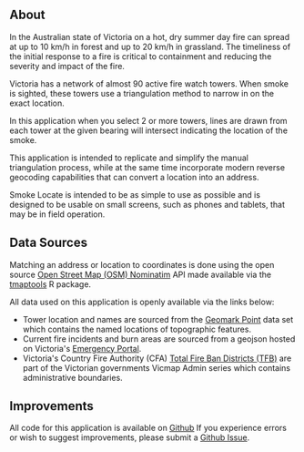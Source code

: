 

## About

In the Australian state of Victoria on a hot, dry summer day fire can 
spread at up to 10 km/h in forest and up to 20 km/h in grassland. 
The timeliness of the initial response to a fire is critical to containment 
and reducing the severity and impact of the fire. 

Victoria has a network of almost 90 active fire watch towers. When smoke is sighted, these towers 
use a triangulation method to narrow in on the exact location. 

In this application when you select 2 or more towers, lines are drawn from 
each tower at the given bearing will intersect indicating the location of the smoke. 

This application is intended to replicate and simplify the manual 
triangulation process, while at the same time incorporate modern 
reverse geocoding capabilities that can convert a location into an address.

Smoke Locate is intended to be as simple to use as possible and is designed to be 
usable on small screens, such as phones and tablets, that may be in field operation.

## Data Sources

Matching an address or location to coordinates is done using the open source
[Open Street Map (OSM) Nominatim](https://nominatim.openstreetmap.org) API 
made available via the [tmaptools](https://cran.r-project.org/web/packages/tmaptools/index.html) R package.
                        
All data used on this application is openly available via the links below: 

* Tower location and names are sourced from the 
[Geomark Point](https://discover.data.vic.gov.au/dataset/geomark-point) 
data set which contains the named locations of topographic features. 
* Current fire incidents and burn areas are sourced from a geojson hosted on Victoria's 
[Emergency Portal](https://www.emergency.vic.gov.au/public/osom-geojson.json).
* Victoria's Country Fire Authority (CFA) 
[Total Fire Ban Districts (TFB)](https://discover.data.vic.gov.au/dataset/country-fire-authority-cfa-total-fire-ban-districts-vicmap-admin)
are part of the Victorian governments Vicmap Admin series which contains administrative boundaries.


## Improvements

All code for this application is available on [Github](https://github.com/mrjoh3/trilocate)
If you experience errors or wish to suggest improvements, please submit a 
[Github Issue](https://github.com/mrjoh3/trilocate/issues).